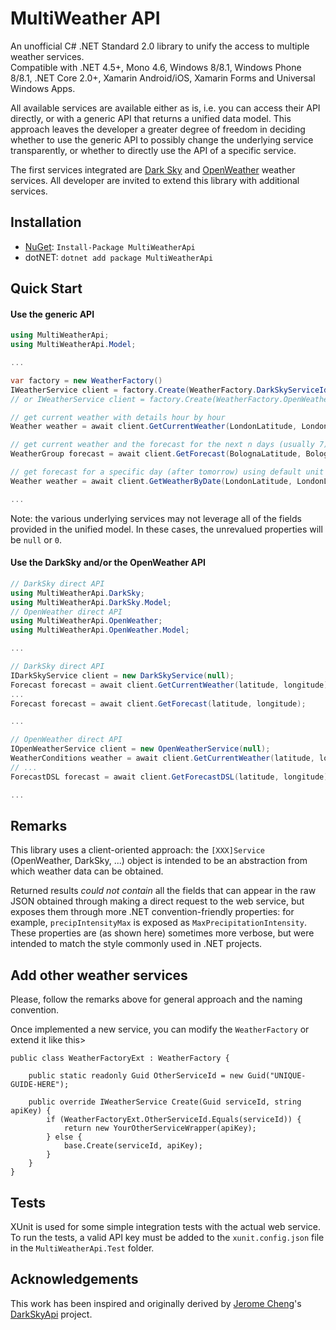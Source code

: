 # MultiWeather API

An unofficial C# .NET Standard 2.0 library to unify the access to multiple weather services.  
Compatible with .NET 4.5+, Mono 4.6, Windows 8/8.1, Windows Phone 8/8.1, .NET Core 2.0+, Xamarin Android/iOS, Xamarin Forms and Universal Windows Apps.

All available services are available either as is, i.e. you can access their API directly, or with a generic API that returns a unified data model.
This approach leaves the developer a greater degree of freedom in deciding whether to use the generic API to possibly change the underlying service transparently,
or whether to directly use the API of a specific service.

The first services integrated are [Dark Sky](https://darksky.net/dev) and [OpenWeather](https://openweathermap.org/api) weather services.
All developer are invited to extend this library with additional services.


## Installation

* [NuGet](https://www.nuget.org/packages/MultiWeatherApi/): `Install-Package MultiWeatherApi`
* dotNET: `dotnet add package MultiWeatherApi`


## Quick Start

#### Use the generic API

```c#
using MultiWeatherApi;
using MultiWeatherApi.Model;

...

var factory = new WeatherFactory()
IWeatherService client = factory.Create(WeatherFactory.DarkSkyServiceId, "YOUR API KEY HERE");
// or IWeatherService client = factory.Create(WeatherFactory.OpenWeatherServiceId, "YOUR API KEY HERE");

// get current weather with details hour by hour
Weather weather = await client.GetCurrentWeather(LondonLatitude, LondonLongitude, Unit.Imperial);

// get current weather and the forecast for the next n days (usually 7)
WeatherGroup forecast = await client.GetForecast(BolognaLatitude, BolognaLongitude, Unit.SI, Language.Italian);

// get forecast for a specific day (after tomorrow) using default unit and language
Weather weather = await client.GetWeatherByDate(LondonLatitude, LondonLongitude, DateTime.UtcNow.AddDays(+2));

...
```
    
Note: the various underlying services may not leverage all of the fields provided in the unified model.
In these cases, the unrevalued properties will be `null` or `0`.


#### Use the DarkSky and/or the OpenWeather API

```c#
// DarkSky direct API
using MultiWeatherApi.DarkSky;
using MultiWeatherApi.DarkSky.Model;
// OpenWeather direct API
using MultiWeatherApi.OpenWeather;
using MultiWeatherApi.OpenWeather.Model;

...

// DarkSky direct API
IDarkSkyService client = new DarkSkyService(null);
Forecast forecast = await client.GetCurrentWeather(latitude, longitude);
...
Forecast forecast = await client.GetForecast(latitude, longitude);

...

// OpenWeather direct API
IOpenWeatherService client = new OpenWeatherService(null);
WeatherConditions weather = await client.GetCurrentWeather(latitude, longitude);
// ...
ForecastDSL forecast = await client.GetForecastDSL(latitude, longitude);

...
```

## Remarks

This library uses a client-oriented approach: the `[XXX]Service` (OpenWeather, DarkSky, ...) object is intended
to be an abstraction from which weather data can be obtained.

Returned results *could not contain* all the fields that can appear in the raw JSON obtained through making a direct request to the web service, but exposes them through more 
.NET convention-friendly properties: for example, `precipIntensityMax` is exposed as `MaxPrecipitationIntensity`. These properties are (as shown here) sometimes more verbose, 
but were intended to match the style commonly used in .NET projects.

## Add other weather services
Please, follow the remarks above for general approach and the naming convention.

Once implemented a new service, you can modify the `WeatherFactory` or extend it like this>

```
public class WeatherFactoryExt : WeatherFactory {

    public static readonly Guid OtherServiceId = new Guid("UNIQUE-GUIDE-HERE");

    public override IWeatherService Create(Guid serviceId, string apiKey) {
        if (WeatherFactoryExt.OtherServiceId.Equals(serviceId)) {
            return new YourOtherServiceWrapper(apiKey);
        } else {
            base.Create(serviceId, apiKey);
        }
    }
}
```


## Tests

XUnit is used for some simple integration tests with the actual web service. To run the tests, a valid API key must be added to the `xunit.config.json` file
in the `MultiWeatherApi.Test` folder.


## Acknowledgements
This work has been inspired and originally derived by [Jerome Cheng](https://github.com/jcheng31)'s [DarkSkyApi](https://github.com/jcheng31/DarkSkyApi) project.  
